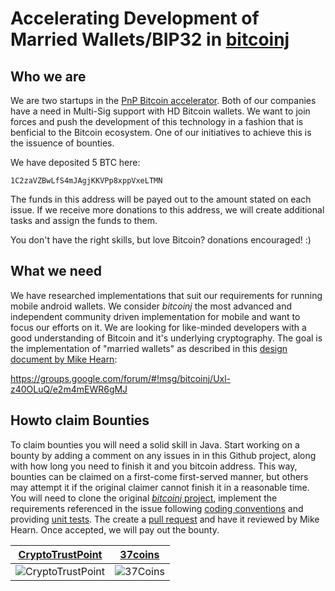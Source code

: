 Accelerating Development of Married Wallets/BIP32 in [bitcoinj](https://github.com/bitcoinj/bitcoinj)
=================

Who we are
----------

We are two startups in the [PnP Bitcoin accelerator](http://www.coindesk.com/plug-play-unveils-bitcoin-startup-incubator-expert-mentors/). Both of our companies have a need in Multi-Sig support with HD Bitcoin wallets. We want to join forces and push the development of this technology in a fashion that is benficial to the Bitcoin ecosystem. One of our initiatives to achieve this is the issuence of bounties.

We have deposited 5 BTC here:
```
1C2zaVZBwLfS4mJAgjKKVPp8xppVxeLTMN
```

The funds in this address will be payed out to the amount stated on each issue. If we receive more donations to this address, we will create additional tasks and assign the funds to them.

You don't have the right skills, but love Bitcoin? donations encouraged! :)


What we need
------------

We have researched implementations that suit our requirements for running mobile android wallets. We consider *bitcoinj* the most advanced and independent community driven implementation for mobile and want to focus our efforts on it. We are looking for like-minded developers with a good understanding of Bitcoin and it's underlying cryptography. The goal is the implementation of "married wallets" as described in this [design document by Mike Hearn](https://groups.google.com/forum/#!msg/bitcoinj/Uxl-z40OLuQ/e2m4mEWR6gMJ):

https://groups.google.com/forum/#!msg/bitcoinj/Uxl-z40OLuQ/e2m4mEWR6gMJ

Howto claim Bounties
--------------------
To claim bounties you will need a solid skill in Java. Start working on a bounty by adding a comment on any issues in in this Github project, along with how long you need to finish it and you bitcoin address. This way, bounties can be claimed on a first-come first-served manner, but others may attempt it if the original claimer cannot finish it in a reasonable time. You will need to clone the original [*bitcoinj* project](https://github.com/bitcoinj/bitcoinj), implement the requirements referenced in the issue following [coding conventions](https://code.google.com/p/bitcoinj/wiki/CodingConventions) and providing [unit tests](http://en.wikipedia.org/wiki/Unit_testing). The create a [pull request](https://help.github.com/articles/using-pull-requests) and have it reviewed by Mike Hearn. Once accepted, we will pay out the bounty.


[CryptoTrustPoint](http://www.cryptotrustpoint.com) | [37coins](https://www.37coins.com)
--- | ---
![CryptoTrustPoint](https://raw.github.com/Btc4All/bitcoinj-bounties/master/img/ctp.png "CryptoTrustPoint") | ![37Coins](https://raw.github.com/Btc4All/bitcoinj-bounties/master/img/37coins.png "37Coins")

